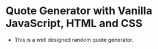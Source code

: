 # Quote Generator with Vanilla JavaScript, HTML and CSS

* This is a well designed random quote generator.